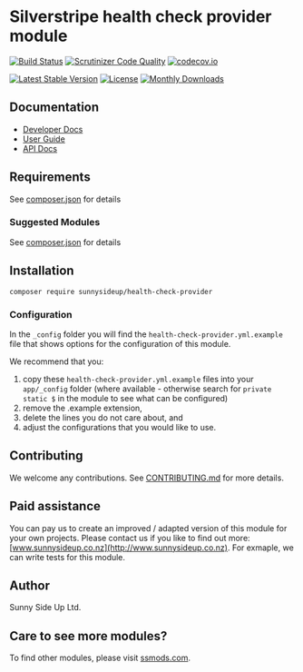 # Silverstripe health check provider module
[![Build Status](https://travis-ci.org/sunnysideup/silverstripe-health-check-provider.svg?branch=master)](https://travis-ci.org/sunnysideup/silverstripe-health-check-provider)
[![Scrutinizer Code Quality](https://scrutinizer-ci.com/g/sunnysideup/silverstripe-health-check-provider/badges/quality-score.png?b=master)](https://scrutinizer-ci.com/g/sunnysideup/silverstripe-health-check-provider/?branch=master)
[![codecov.io](https://codecov.io/github/sunnysideup/silverstripe-health-check-provider/coverage.svg?branch=master)](https://codecov.io/github/sunnysideup/silverstripe-health-check-provider?branch=master)

[![Latest Stable Version](https://poser.pugx.org/sunnysideup/health-check-provider/version)](https://packagist.org/packages/sunnysideup/health-check-provider)
[![License](https://poser.pugx.org/sunnysideup/health-check-provider/license)](https://packagist.org/packages/sunnysideup/health-check-provider)
[![Monthly Downloads](https://poser.pugx.org/sunnysideup/health-check-provider/d/monthly)](https://packagist.org/packages/sunnysideup/health-check-provider)


## Documentation



 * [Developer Docs](docs/en/INDEX.md)
 * [User Guide](docs/en/userguide.md)
 * [API Docs](http://docs.ssmods.com/sunnysideup/health-check-provider/classes.xhtml)


## Requirements



See [composer.json](composer.json) for details


### Suggested Modules



See [composer.json](composer.json) for details


## Installation


```
composer require sunnysideup/health-check-provider
```

### Configuration



In the `_config` folder you will find the `health-check-provider.yml.example`
file that shows options for the configuration of this module.

We recommend that you:

  1. copy these `health-check-provider.yml.example` files into your
`app/_config` folder (where available - otherwise search for `private static $` in the module to see what can be configured)
  2. remove the .example extension,
  3. delete the lines you do not care about, and
  4. adjust the configurations that you would like to use.


## Contributing



We welcome any contributions. See [CONTRIBUTING.md](CONTRIBUTING.md) for more details.

## Paid assistance



You can pay us to create an improved / adapted version of this module for your own projects.  Please contact us if you like to find out more: [www.sunnysideup.co.nz](http://www.sunnysideup.co.nz).  For exmaple, we can write tests for this module.  

## Author



Sunny Side Up Ltd.


## Care to see more modules?

To find other modules, please visit [ssmods.com](http://ssmods.com/).

